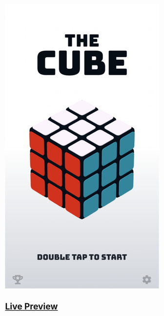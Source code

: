 ![Screenshot](https://github.com/Kallpolo/GameRubik/blob/main/demo.jpg)

# [Live Preview](https://kallpolo.github.io/GameRubik/)
